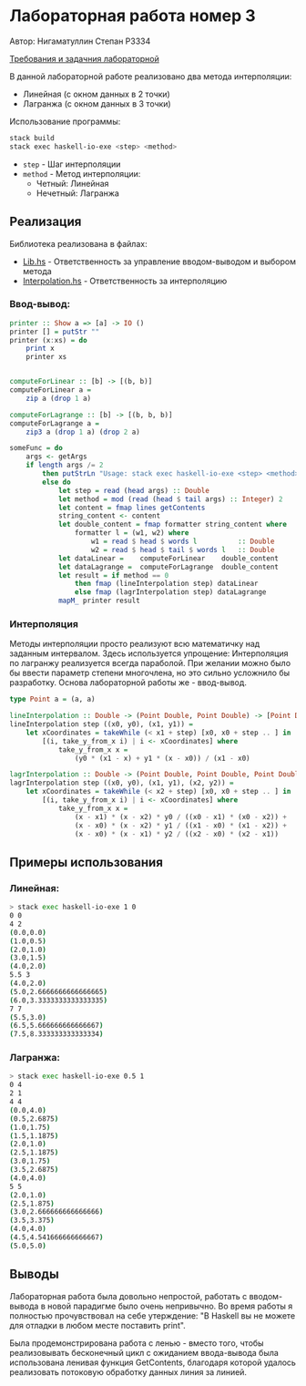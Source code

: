 # Лабораторная работа номер 3

Автор: Нигаматуллин Степан P3334

[Требования и задачния лабораторной](https://gitlab.se.ifmo.ru/functional-programming/main/-/blob/master/laboratory-course.md)

В данной лабораторной работе реализовано два метода интерполяции:
- Линейная (с окном данных в 2 точки)
- Лагранжа (с окном данных в 3 точки)

Использование программы:
``` bash
stack build
stack exec haskell-io-exe <step> <method>
```
- `step` - Шаг интерполяции
- `method` - Метод интерполяции:
    - Четный:   Линейная
    - Нечетный: Лагранжа


## Реализация

Библиотека реализована в файлах:
- [Lib.hs](./src/Lib.hs) - Ответственность за управление вводом-выводом и выбором метода
- [Interpolation.hs](./src/Interpolation.hs) - Ответственность за интерполяцию

### Ввод-вывод:

```haskell
printer :: Show a => [a] -> IO ()
printer [] = putStr ""
printer (x:xs) = do
    print x
    printer xs


computeForLinear :: [b] -> [(b, b)]
computeForLinear a =
    zip a (drop 1 a)

computeForLagrange :: [b] -> [(b, b, b)]
computeForLagrange a =
    zip3 a (drop 1 a) (drop 2 a)

someFunc = do
    args <- getArgs
    if length args /= 2
        then putStrLn "Usage: stack exec haskell-io-exe <step> <method>"
        else do
            let step = read (head args) :: Double
            let method = mod (read (head $ tail args) :: Integer) 2
            let content = fmap lines getContents
            string_content <- content
            let double_content = fmap formatter string_content where
                formatter l = (w1, w2) where
                    w1 = read $ head $ words l          :: Double
                    w2 = read $ head $ tail $ words l   :: Double
            let dataLinear =    computeForLinear    double_content
            let dataLagrange =  computeForLagrange  double_content
            let result = if method == 0 
                then fmap (lineInterpolation step) dataLinear 
                else fmap (lagrInterpolation step) dataLagrange
            mapM_ printer result
```

### Интерполяция

Методы интерполяции просто реализуют всю математичку над заданным интервалом. Здесь используется упрощение: Интерполяция по лагранжу реализуется всегда параболой. При желании можно было бы ввести параметр степени многочлена, но это сильно усложнило бы разработку. Основа лабораторной работы же - ввод-вывод.

```haskell
type Point a = (a, a)

lineInterpolation :: Double -> (Point Double, Point Double) -> [Point Double]
lineInterpolation step ((x0, y0), (x1, y1)) =
    let xCoordinates = takeWhile (< x1 + step) [x0, x0 + step .. ] in
        [(i, take_y_from_x i) | i <- xCoordinates] where
            take_y_from_x x = 
                (y0 * (x1 - x) + y1 * (x - x0)) / (x1 - x0)

lagrInterpolation :: Double -> (Point Double, Point Double, Point Double) -> [Point Double]
lagrInterpolation step ((x0, y0), (x1, y1), (x2, y2)) =
    let xCoordinates = takeWhile (< x2 + step) [x0, x0 + step .. ] in
        [(i, take_y_from_x i) | i <- xCoordinates] where
            take_y_from_x x = 
                (x - x1) * (x - x2) * y0 / ((x0 - x1) * (x0 - x2)) + 
                (x - x0) * (x - x2) * y1 / ((x1 - x0) * (x1 - x2)) + 
                (x - x0) * (x - x1) * y2 / ((x2 - x0) * (x2 - x1))
```

## Примеры использования

### Линейная:
``` bash
> stack exec haskell-io-exe 1 0
0 0
4 2
(0.0,0.0)
(1.0,0.5)
(2.0,1.0)
(3.0,1.5)
(4.0,2.0)
5.5 3
(4.0,2.0)
(5.0,2.6666666666666665)
(6.0,3.3333333333333335)
7 7
(5.5,3.0)
(6.5,5.666666666666667)
(7.5,8.333333333333334)
```

### Лагранжа:
``` bash
> stack exec haskell-io-exe 0.5 1
0 4
2 1
4 4
(0.0,4.0)
(0.5,2.6875)
(1.0,1.75)
(1.5,1.1875)
(2.0,1.0)
(2.5,1.1875)
(3.0,1.75)
(3.5,2.6875)
(4.0,4.0)
5 5
(2.0,1.0)
(2.5,1.875)
(3.0,2.666666666666666)
(3.5,3.375)
(4.0,4.0)
(4.5,4.541666666666667)
(5.0,5.0)
```
## Выводы

Лабораторная работа была довольно непростой, работать с вводом-вывода в новой парадигме было очень непривычно. Во время работы я полностью прочувствовал на себе утерждение: "В Haskell вы не можете для отладки в любом месте поставить print".

Была продемонстрирована работа с ленью - вместо того, чтобы реализовывать бесконечный цикл с ожиданием ввода-вывода была использована ленивая функция GetContents, благодаря которой удалось реализовать потоковую обработку данных линия за линией.
